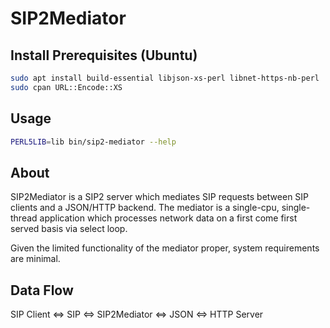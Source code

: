 # SIP2Mediator

## Install Prerequisites (Ubuntu)

```sh
sudo apt install build-essential libjson-xs-perl libnet-https-nb-perl
sudo cpan URL::Encode::XS
```

## Usage

```sh
PERL5LIB=lib bin/sip2-mediator --help
```

## About

SIP2Mediator is a SIP2 server which mediates SIP requests between
SIP clients and a JSON/HTTP backend.  The mediator is a single-cpu,
single-thread application which processes network data on a first come
first served basis via select loop.

Given the limited functionality of the mediator proper, system requirements
are minimal.

## Data Flow

SIP Client <=> SIP <=> SIP2Mediator <=> JSON <=> HTTP Server



